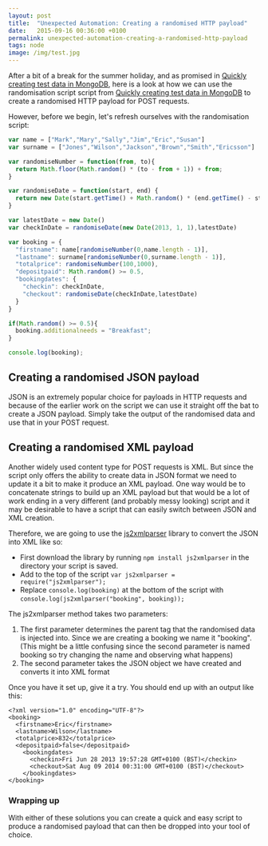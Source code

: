 ```yaml
---
layout: post
title:  "Unexpected Automation: Creating a randomised HTTP payload"
date:   2015-09-16 00:36:00 +0100
permalink: unexpected-automation-creating-a-randomised-http-payload
tags: node
image: /img/test.jpg
---
```


After a bit of a break for the summer holiday, and as promised in <a href='http://www.mwtestconsultancy.co.uk/unexpected-automation-quickly-creating-test-data-in-mongodb/' title='Quickly creating test data in MongoDB' />Quickly creating test data in MongoDB</a>, here is a look at how we can use the randomisation script script from <a href='http://www.mwtestconsultancy.co.uk/unexpected-automation-quickly-creating-test-data-in-mongodb/' title='Quickly creating test data in MongoDB' />Quickly creating test data in MongoDB</a> to create a randomised HTTP payload for POST requests.

However, before we begin, let's refresh ourselves with the randomisation script:

```javascript
var name = ["Mark","Mary","Sally","Jim","Eric","Susan"]
var surname = ["Jones","Wilson","Jackson","Brown","Smith","Ericsson"]

var randomiseNumber = function(from, to){
  return Math.floor(Math.random() * (to - from + 1)) + from;
}

var randomiseDate = function(start, end) {
  return new Date(start.getTime() + Math.random() * (end.getTime() - start.getTime()));
}

var latestDate = new Date()
var checkInDate = randomiseDate(new Date(2013, 1, 1),latestDate)

var booking = { 
  "firstname": name[randomiseNumber(0,name.length - 1)], 
  "lastname": surname[randomiseNumber(0,surname.length - 1)], 
  "totalprice": randomiseNumber(100,1000), 
  "depositpaid": Math.random() >= 0.5,
  "bookingdates": {
    "checkin": checkInDate,
    "checkout": randomiseDate(checkInDate,latestDate)
  }
}

if(Math.random() >= 0.5){
  booking.additionalneeds = "Breakfast";
}

console.log(booking);
```

<h2>Creating a randomised JSON payload</h2>

JSON is an extremely popular choice for payloads in HTTP requests and because of the earlier work on the script we can use it straight off the bat to create a JSON payload.  Simply take the output of the randomised data and use that in your POST request.

<h2>Creating a randomised XML payload</h2>

Another widely used content type for POST requests is XML.  But since the script only offers the ability to create data in JSON format we need to update it a bit to make it produce an XML payload.  One way would be to concatenate strings to build up an XML payload but that would be a lot of work ending in a very different (and probably messy looking) script and it may be desirable to have a script that can easily switch between JSON and XML creation.

Therefore, we are going to use the <a href='https://www.npmjs.com/package/js2xmlparser' title='js2xmlparser'>js2xmlparser</a> library to convert the JSON into XML like so:

* First download the library by running ```npm install js2xmlparser``` in the directory your script is saved.</li>
* Add to the top of the script ```var js2xmlparser = require("js2xmlparser");```</li>
* Replace ```console.log(booking)``` at the bottom of the script with ```console.log(js2xmlparser("booking", booking));```</li>

The js2xmlparser method takes two parameters:
<ol>
<li>The first parameter determines the parent tag that the randomised data is injected into.  Since we are creating a booking we name it "booking".  (This might be a little confusing since the second parameter is named booking so try changing the name and observing what happens)</li>
<li>The second parameter takes the JSON object we have created and converts it into XML format</li>
</ol>

Once you have it set up, give it a try.  You should end up with an output like this:

```
<?xml version="1.0" encoding="UTF-8"?>
<booking>
  <firstname>Eric</firstname>
  <lastname>Wilson</lastname>
  <totalprice>832</totalprice>
  <depositpaid>false</depositpaid>
    <bookingdates>
      <checkin>Fri Jun 28 2013 19:57:28 GMT+0100 (BST)</checkin>
      <checkout>Sat Aug 09 2014 00:31:00 GMT+0100 (BST)</checkout>
    </bookingdates>
</booking>
```

<h3>Wrapping up</h3>

With either of these solutions you can create a quick and easy script to produce a randomised payload that can then be dropped into your tool of choice.
